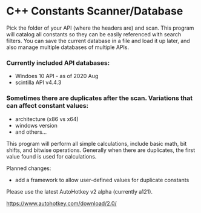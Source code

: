 # C++ Constants Scanner/Database

Pick the folder of your API (where the headers are) and scan.  This program will catalog all constants so they can be easily referenced with search filters.  You can save the current database in a file and load it up later, and also manage multiple databases of multiple APIs.

### Currently included API databases:

* Windoes 10 API - as of 2020 Aug
* scintilla API v4.4.3

### Sometimes there are duplicates after the scan.  Variations that can affect constant values:

* architecture (x86 vs x64)
* windows version
* and others...

This program will perform all simple calculations, include basic math, bit shifts, and bitwise operations.  Generally when there are duplicates, the first value found is used for calculations.

Planned changes:

* add a framework to allow user-defined values for duplicate constants

Please use the latest AutoHotkey v2 alpha (currently a121).

https://www.autohotkey.com/download/2.0/
